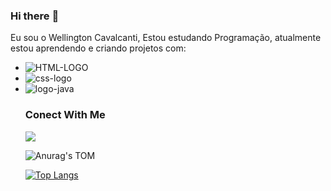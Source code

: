 ### Hi there :blue_book:

Eu sou o Wellington Cavalcanti, Estou estudando Programação, atualmente estou aprendendo e criando projetos com:
- <img src="https://img.shields.io/badge/HTML-239120?style=for-the-badge&logo=html5&logoColor=white" alt="HTML-LOGO">
- <img src="https://img.shields.io/badge/CSS-239120?&style=for-the-badge&logo=css3&logoColor=white" alt="css-logo">
- <img src="https://img.shields.io/badge/JavaScript-323330?style=for-the-badge&logo=javascript&logoColor=F7DF1E" alt="logo-java">

    <h3>Conect With Me</h3>
    <a href="https://www.linkedin.com/in/wellington-cavalcanti-bb7428163"/>
          <img src="https://img.shields.io/badge/LinkedIn-0077B5?style=for-the-badge&logo=linkedin&logoColor=white"/> 
     </a>
     <br>
  
     
     ![Anurag's TOM ](https://github-readme-stats.vercel.app/api?username=TOMDEV&show_icons=true&theme=synthwave)
     
     
     [![Top Langs](https://github-readme-stats.vercel.app/api/top-langs/?username=anuraghazra&hide_progress=true)](https://github.com/anuraghazra/github-readme-stats)
     
